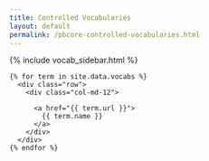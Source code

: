 ```yaml
---
title: Controlled Vocabularies
layout: default
permalink: /pbcore-controlled-vocabularies.html
---
```

<div class="row">
  <div class="col-md-3">
    {% include vocab_sidebar.html %}
  </div>
  <div class="col-md-9">

    {% for term in site.data.vocabs %}
      <div class="row">
        <div class="col-md-12">

          <a href="{{ term.url }}">
            {{ term.name }}
          </a>
        </div>
      </div>
    {% endfor %}
  </div>
</div>
